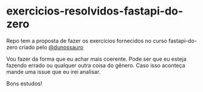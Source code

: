 # exercicios-resolvidos-fastapi-do-zero

Repo tem a proposta de fazer os exercícios fornecidos no curso fastapi-do-zero
criado pelo [@dunossauro](https://github.com/dunossauro)

Vou fazer da forma que eu achar mais coerente. Pode ser que eu esteja fazendo
errado ou qualquer outra coisa do gênero. Caso isso aconteça mande uma issue
que eu irei analisar.

Bons estudos!
